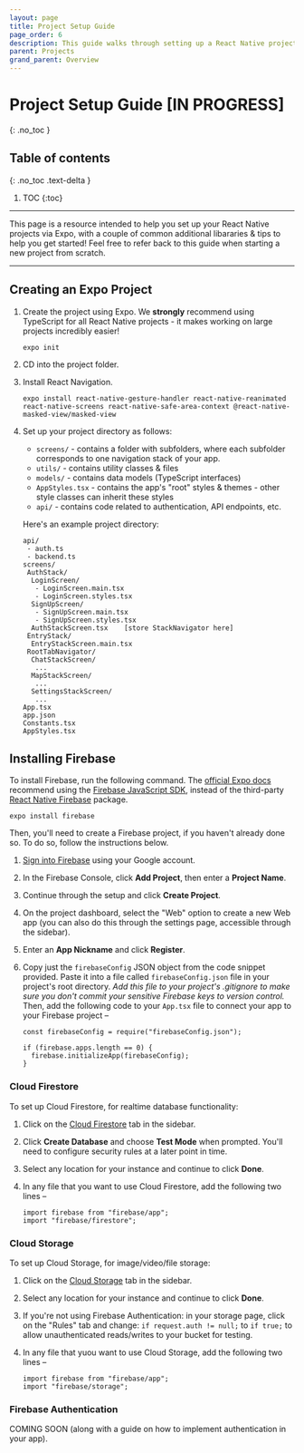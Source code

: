 ```yaml
---
layout: page
title: Project Setup Guide
page_order: 6
description: This guide walks through setting up a React Native project.
parent: Projects
grand_parent: Overview
---
```


# Project Setup Guide [IN PROGRESS]
{: .no_toc }

## Table of contents
{: .no_toc .text-delta }

1. TOC
{:toc}

---

This page is a resource intended to help you set up your React Native projects via Expo, with a couple of common additional libararies & tips to help you get started! Feel free to refer back to this guide when starting a new project from scratch.

---

## Creating an Expo Project


1. Create the project using Expo. We **strongly** recommend using TypeScript for all React Native projects - it makes working on large projects incredibly easier!

   ```
   expo init
   ```

2. CD into the project folder.

3. Install React Navigation.

   ```
   expo install react-native-gesture-handler react-native-reanimated react-native-screens react-native-safe-area-context @react-native-masked-view/masked-view
   ```

4. Set up your project directory as follows:

   - `screens/` - contains a folder with subfolders, where each subfolder corresponds to one navigation stack of your app.
   - `utils/` - contains utility classes & files
   - `models/` - contains data models (TypeScript interfaces)
   - `AppStyles.tsx` - contains the app's "root" styles & themes - other style classes can inherit these styles
   - `api/` - contains code related to authentication, API endpoints, etc.

   Here's an example project directory:

   ```
   api/
    - auth.ts
    - backend.ts
   screens/
    AuthStack/
     LoginScreen/
      - LoginScreen.main.tsx
      - LoginScreen.styles.tsx
     SignUpScreen/
      - SignUpScreen.main.tsx
      - SignUpScreen.styles.tsx
     AuthStackScreen.tsx	[store StackNavigator here]
    EntryStack/
     EntryStackScreen.main.tsx
    RootTabNavigator/
     ChatStackScreen/
      ...
     MapStackScreen/
      ...
     SettingsStackScreen/
      ...
   App.tsx
   app.json
   Constants.tsx
   AppStyles.tsx
   ```

   

## Installing Firebase

To install Firebase, run the following command. The [official Expo docs](https://docs.expo.io/guides/using-firebase/) recommend using the [Firebase JavaScript SDK](https://github.com/firebase/firebase-js-sdk), instead of the third-party [React Native Firebase](https://rnfirebase.io) package. 

```
expo install firebase
```

Then, you'll need to create a Firebase project, if you haven't already done so. To do so, follow the instructions below.

1. [Sign into Firebase](https://console.firebase.google.com) using your Google account.

2. In the Firebase Console, click **Add Project**, then enter a **Project Name**.

3. Continue through the setup and click **Create Project**.

4. On the project dashboard, select the "Web" option to create a new Web app (you can also do this through the settings page, accessible through the sidebar).

5. Enter an **App Nickname** and click **Register**.

6. Copy just the `firebaseConfig` JSON object from the code snippet provided. Paste it into a file called `firebaseConfig.json` file in your project's root directory. *Add this file to your project's .gitignore to make sure you don't commit your sensitive Firebase keys to version control.* Then, add the following code to your `App.tsx` file to connect your app to your Firebase project –

   ```
   const firebaseConfig = require("firebaseConfig.json");
   
   if (firebase.apps.length == 0) {
     firebase.initializeApp(firebaseConfig);
   }
   ```

   

### Cloud Firestore

To set up Cloud Firestore, for realtime database functionality:

1. Click on the [Cloud Firestore](https://console.firebase.google.com/project/_/firestore) tab in the sidebar.

2. Click **Create Database** and choose **Test Mode** when prompted. You'll need to configure security rules at a later point in time.

3. Select any location for your instance and continue to click **Done**.

4. In any file that you want to use Cloud Firestore, add the following two lines –

   ```
   import firebase from "firebase/app";
   import "firebase/firestore";
   ```

   

### Cloud Storage

To set up Cloud Storage, for image/video/file storage:

1. Click on the [Cloud Storage](https://console.firebase.google.com/project/_/storage) tab in the sidebar.

2. Select any location for your instance and continue to click **Done**.

3. If you're not using Firebase Authentication: in your storage page, click on the "Rules" tab and change:
   `if request.auth != null;` to `if true;` to allow unauthenticated reads/writes to your bucket for testing.
   
4. In any file that yuou want to use Cloud Storage, add the following two lines –

   ```
   import firebase from "firebase/app";
   import "firebase/storage";
   ```

   

### Firebase Authentication

COMING SOON (along with a guide on how to implement authentication in your app).







